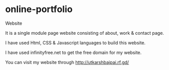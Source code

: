 # online-portfolio
Website

It is a single module page website consisting of about, work & contact page.

I have used Html, CSS & Javascript languages to build this website.

I have used infinityfree.net to get the free domain for my website.

You can visit my website through http://utkarshbajpai.rf.gd/ 
